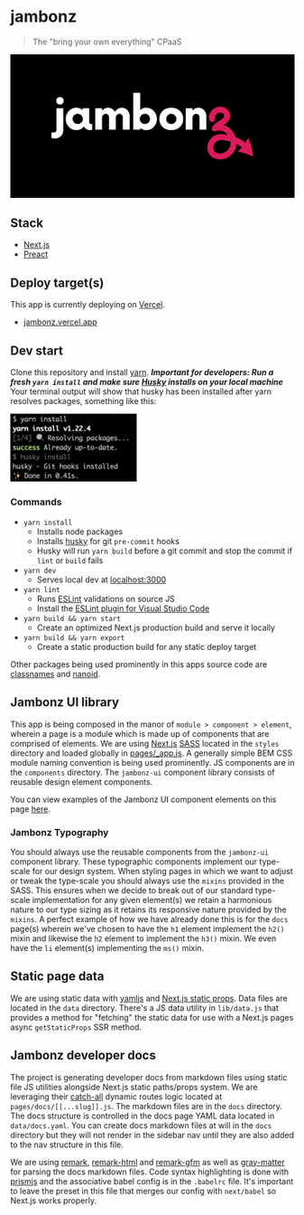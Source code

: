 jambonz
=======

> The "bring your own everything" CPaaS

![](/public/jambonz.png)

## Stack

- [Next.js](https://nextjs.org)
- [Preact](https://preactjs.com/)

## Deploy target(s)

This app is currently deploying on [Vercel](https://vercel.com).

- [jambonz.vercel.app](https://jambonz.vercel.app)

## Dev start

Clone this repository and install [yarn](https://yarnpkg.com/getting-started/install). ***Important for developers: Run a fresh `yarn install` and make sure [Husky](https://typicode.github.io/husky/) installs on your local machine*** Your terminal output will show that husky has been installed after yarn resolves packages, something like this:

<img src="/public/husky_screenshot.png" width="224" height="auto" />

### Commands

- `yarn install`
  - Installs node packages
  - Installs [husky](https://typicode.github.io/husky/) for git `pre-commit` hooks
  - Husky will run `yarn build` before a git commit and stop the commit if `lint` or `build` fails
- `yarn dev`
  - Serves local dev at [localhost:3000](http://localhost:3000)
- `yarn lint`
  - Runs [ESLint](https://eslint.org/) validations on source JS
  - Install the [ESLint plugin for Visual Studio Code](https://marketplace.visualstudio.com/items?itemName=dbaeumer.vscode-eslint&ssr=false#overview)
- `yarn build && yarn start`
  - Create an optimized Next.js production build and serve it locally
- `yarn build && yarn export`
  - Create a static production build for any static deploy target 

Other packages being used prominently in this apps source code are [classnames](https://www.npmjs.com/package/classnames) and [nanoid](https://www.npmjs.com/package/nanoid#react).

## Jambonz UI library

This app is being composed in the manor of `module > component > element`, wherein a page is a module which is made up of components that are comprised of elements. We are using [Next.js](https://nextjs.org) [SASS](https://nextjs.org/learn/basics/assets-metadata-css/css-styling) located in the `styles` directory and loaded globally in [pages/_app.js](/pages/_app.js). A generally simple BEM CSS module naming convention is being used prominently. JS components are in the `components` directory. The `jambonz-ui` component library consists of reusable design element components.

You can view examples of the Jambonz UI component elements on this page [here](https://jambonz.org/jambonz-ui).

### Jambonz Typography

You should always use the reusable components from the `jambonz-ui` component library. These typographic components implement our type-scale for our design system. When styling pages in which we want to adjust or tweak the type-scale you should always use the `mixins` provided in the SASS. This ensures when we decide to break out of our standard type-scale implementation for any given element(s) we retain a harmonious nature to our type sizing as it retains its responsive nature provided by the `mixins`. A perfect example of how we have already done this is for the `docs` page(s) wherein we've chosen to have the `h1` element implement the `h2()` mixin and likewise the `h2` element to implement the `h3()` mixin. We even have the `li` element(s) implementing the `ms()` mixin.

## Static page data

We are using static data with [yamljs](https://www.npmjs.com/package/yamljs) and [Next.js static props](https://nextjs.org/docs/basic-features/data-fetching#getstaticprops-static-generation). Data files are located in the `data` directory. There's a JS data utility in `lib/data.js` that provides a method for "fetching" the static data for use with a Next.js pages async `getStaticProps` SSR method.

## Jambonz developer docs

The project is generating developer docs from markdown files using static file JS utilities alongside Next.js static paths/props system. We are leveraging their [catch-all](https://nextjs.org/docs/routing/dynamic-routes#optional-catch-all-routes) dynamic routes logic located at `pages/docs/[[...slug]].js`. The markdown files are in the `docs` directory. The docs structure is controlled in the docs page YAML data located in `data/docs.yaml`. You can create docs markdown files at will in the `docs` directory but they will not render in the sidebar nav until they are also added to the nav structure in this file.

We are using [remark](https://github.com/remarkjs/remark), [remark-html](https://github.com/remarkjs/remark-html) and [remark-gfm](https://github.com/remarkjs/remark-gfm) as well as [gray-matter](https://github.com/jonschlinkert/gray-matter) for parsing the docs markdown files. Code syntax highlighting is done with [prismjs](https://prismjs.com) and the associative babel config is in the `.babelrc` file. It's important to leave the preset in this file that merges our config with `next/babel` so Next.js works properly.
